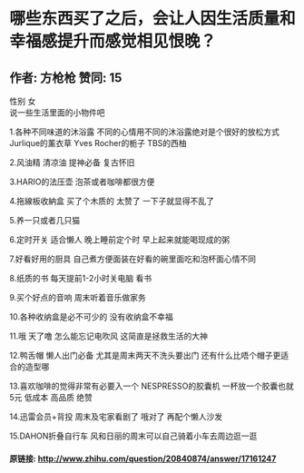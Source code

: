 # 哪些东西买了之后，会让人因生活质量和幸福感提升而感觉相见恨晚？
## 作者: 方枪枪  赞同: 15
性别 女  
说一些生活里面的小物件吧  
  
1.各种不同味道的沐浴露 不同的心情用不同的沐浴露绝对是个很好的放松方式  
Jurlique的薰衣草 Yves Rocher的栀子 TBS的西柚  
  
2.风油精 清凉油 提神必备 复古怀旧  
  
3.HARIO的法压壶 泡茶或者咖啡都很方便  
  
4.拖線板收納盒 买了个木质的 太赞了 一下子就显得不乱了  
  
5.养一只或者几只猫  
  
6.定时开关 适合懒人 晚上睡前定个时 早上起来就能喝现成的粥  
  
7.好看好用的厨具 自己煮方便面装在好看的碗里面吃和泡杯面心情不同  
  
8.纸质的书 每天提前1-2小时关电脑 看书  
  
9.买个好点的音响 周末听着音乐做家务  
  
10.各种收纳盒是必不可少的 没有收纳盒不幸福  
  
11.哦 天了噜 怎么能忘记电吹风 这简直是拯救生活的大神  
  
12.鸭舌帽 懒人出门必备 尤其是周末两天不洗头要出门 还有什么比唔个帽子更适合的造型哪  
  
13.喜欢咖啡的觉得非常有必要入一个 NESPRESSO的胶囊机 一杯放一个胶囊也就 5元 低成本 高品质 绝赞  
  
14.迅雷会员+背投 周末及宅家看剧了 哦对了 再配个懒人沙发  
  
15.DAHON折叠自行车 风和日丽的周末可以自己骑着小车去周边逛一逛

#### 原链接: http://www.zhihu.com/question/20840874/answer/17161247